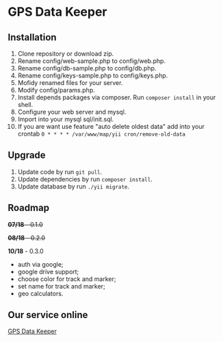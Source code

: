 # GPS Data Keeper

## Installation

 1. Clone repository or download zip.
 2. Rename config/web-sample.php to config/web.php.
 3. Rename config/db-sample.php to config/db.php.
 4. Rename config/keys-sample.php to config/keys.php.
 5. Mofidy renamed files for your server.
 6. Modify config/params.php.
 7. Install depends packages via composer. Run `composer install` in your shell.
 8. Configure your web server and mysql.
 9. Import into your mysql sql/init.sql.
 10. If you are want use feature "auto delete oldest data" add into your crontab `0 * * * * /var/www/map/yii cron/remove-old-data`
 
## Upgrade
 1. Update code by run `git pull`.
 2. Update dependencies by run `composer install`.
 3. Update database by run `./yii migrate`.

## Roadmap

~~**07/18** - 0.1.0~~

~~**08/18**  - 0.2.0~~

**10/18** - 0.3.0

 - auth via google;
 - google drive support;
 - choose color for track and marker;
 - set name for track and marker;
 - geo calculators.

## Our service online

[GPS Data Keeper](https://gpsdatakeeper.org)
